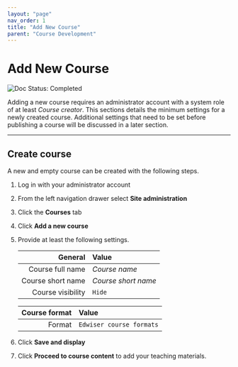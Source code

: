 ```yaml
---
layout: "page"
nav_order: 1
title: "Add New Course"
parent: "Course Development"
---
```


# Add New Course
<img src="https://img.shields.io/badge/Doc%20Status-Completed-brightgreen.svg" alt="Doc Status: Completed">

Adding a new course requires an administrator account with a system role of at least *Course creator*. This sections details the minimum settings for a newly created course. Additional settings that need to be set before publishing a course will be discussed in a later section.

---

## Create course

A new and empty course can be created with the following steps.

1. Log in with your administrator account
2. From the left navigation drawer select **Site administration**
3. Click the **Courses** tab
4. Click **Add a new course**
5. Provide at least the following settings.

    | General | Value |
    | ---: | :--- |
    | Course full name | *Course name* |
    | Course short name | *Course short name* |
    | Course visibility | `Hide` |

    | Course format | Value |
    | ---: | :--- |
    | Format | `Edwiser course formats` |

7. Click **Save and display**
8. Click **Proceed to course content** to add your teaching materials.
